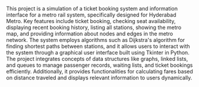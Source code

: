 This project is a simulation of a ticket booking system and information interface for a metro rail system, specifically designed for Hyderabad Metro. Key features include ticket booking, checking seat availability, displaying recent booking history, listing all stations, showing the metro map, and providing information about nodes and edges in the metro network. The system employs algorithms such as Dijkstra's algorithm for finding shortest paths between stations, and it allows users to interact with the system through a graphical user interface built using Tkinter in Python. The project integrates concepts of data structures like graphs, linked lists, and queues to manage passenger records, waiting lists, and ticket bookings efficiently. Additionally, it provides functionalities for calculating fares based on distance traveled and displays relevant information to users dynamically.
